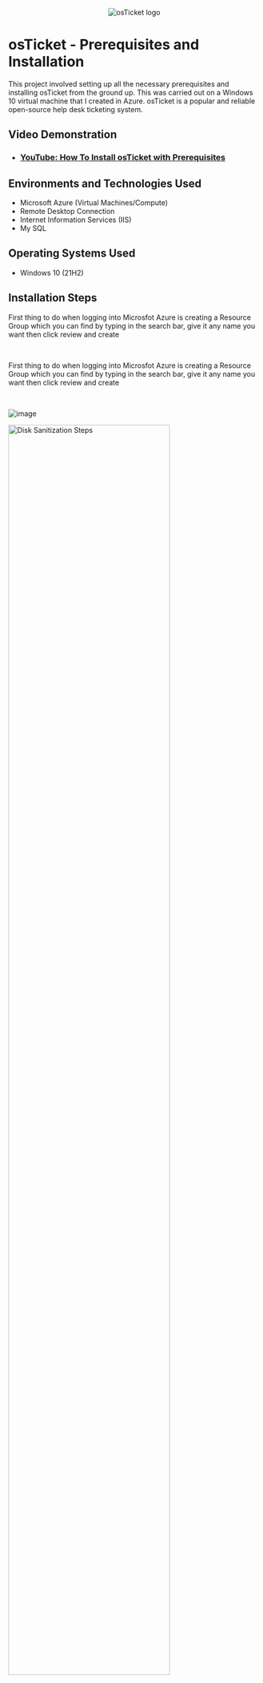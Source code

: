 <p align="center">
<img src="https://i.imgur.com/Clzj7Xs.png" alt="osTicket logo"/>
</p>

<h1>osTicket - Prerequisites and Installation</h1>
This project involved setting up all the necessary prerequisites and installing osTicket from the ground up. This was carried out on a Windows 10 virtual machine that I created in Azure. osTicket is a popular and reliable open-source help desk ticketing system. 


<h2>Video Demonstration</h2>

- ### [YouTube: How To Install osTicket with Prerequisites](https://www.youtube.com)

<h2>Environments and Technologies Used</h2>

- Microsoft Azure (Virtual Machines/Compute)
- Remote Desktop Connection
- Internet Information Services (IIS)
- My SQL
<h2>Operating Systems Used </h2>

- Windows 10</b> (21H2)

<h2>Installation Steps</h2>
<p>
First thing to do when logging into Microsfot Azure is creating a Resource Group which you can find by typing in the search bar, give it any name you want then click review and create
</p>
<br />

<p>
First thing to do when logging into Microsfot Azure is creating a Resource Group which you can find by typing in the search bar, give it any name you want then click review and create
</p>
<br />














![image](https://github.com/user-attachments/assets/2421ecff-8f2c-48d5-af98-2ab4b1feac09)



<p>
<img src="https://i.imgur.com/DJmEXEB.png" height="80%" width="80%" alt="Disk Sanitization Steps"/>
</p>
<p>
Lorem ipsum dolor sit amet, consectetur adipiscing elit, sed do eiusmod tempor incididunt ut labore et dolore magna aliqua. Ut enim ad minim veniam, quis nostrud exercitation ullamco laboris nisi ut aliquip ex ea commodo consequat. Duis aute irure dolor in reprehenderit in voluptate velit esse cillum dolore eu fugiat nulla pariatur.
</p>
<br />

<p>
<img src="https://i.imgur.com/DJmEXEB.png" height="80%" width="80%" alt="Disk Sanitization Steps"/>
</p>
<p>
Lorem ipsum dolor sit amet, consectetur adipiscing elit, sed do eiusmod tempor incididunt ut labore et dolore magna aliqua. Ut enim ad minim veniam, quis nostrud exercitation ullamco laboris nisi ut aliquip ex ea commodo consequat. Duis aute irure dolor in reprehenderit in voluptate velit esse cillum dolore eu fugiat nulla pariatur.
</p>
<br />
